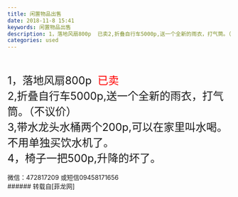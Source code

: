 ```yaml
---
title: 闲置物品出售
date: 2018-11-8 15:41
keywords: 闲置物品出售
description: 1，落地风扇800p  已卖2,折叠自行车5000p,送一个全新的雨衣，打气筒。（不议价）3,带水龙头水桶两个200p,可以在家里叫水喝。不用单独买饮水机了。4，椅子一把500p,升降的坏了。微信：472817209 或短信09458171656
categories: used
---
```

<td class="t_f" id="postmessage_2238872">

<br/>
<br/>
<font size="5">1，落地风扇800p  <font color="#ff0000">已卖</font><br/>
2,折叠自行车5000p,送一个全新的雨衣，打气筒。（不议价）<br/>
3,带水龙头水桶两个200p,可以在家里叫水喝。不用单独买饮水机了。<br/>
4，椅子一把500p,升降的坏了。</font><font size="5"><br/>
</font><br/>
微信：472817209 或短信09458171656<br/>
</td>
###### 转载自[菲龙网]